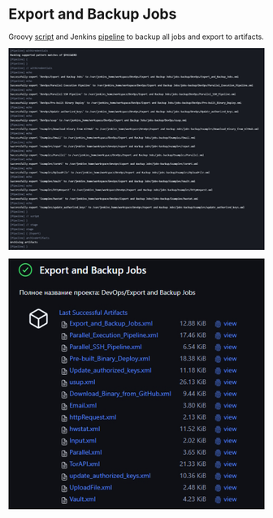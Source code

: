 # Export and Backup Jobs

Groovy [script](/export-and-backup-jobs/backup.groovy) and Jenkins [pipeline](/export-and-backup-jobs/Jenkinsfile.groovy) to backup all jobs and export to artifacts.

![](/export-and-backup-jobs/img/export.jpg)

![](/export-and-backup-jobs/img/artifacts.jpg)